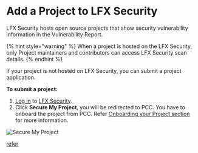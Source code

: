 # Add a Project to LFX Security

LFX Security hosts open source projects that show security vulnerability information in the Vulnerability Report.&#x20;

{% hint style="warning" %}
When a project is hosted on the LFX Security, only Project maintainers and contributors can access LFX Security scan details.
{% endhint %}

If your project is not hosted on LFX Security, you can submit a project application.

**To submit a project:**

1. [Log in](../../sso/sign-in/) to [LFX Security](https://security.lfx.linuxfoundation.org).&#x20;
2. Click **Secure My Project**, you will be redirected to PCC. You have to onboard the project from PCC. Refer [Onboarding your Project section](onboarding-your-project.md)  for more information.&#x20;

![Secure My Project](<../../.gitbook/assets/Secure\_My\_Project (1).png>)

[refer](onboarding-your-project.md#security-bot-installation)
